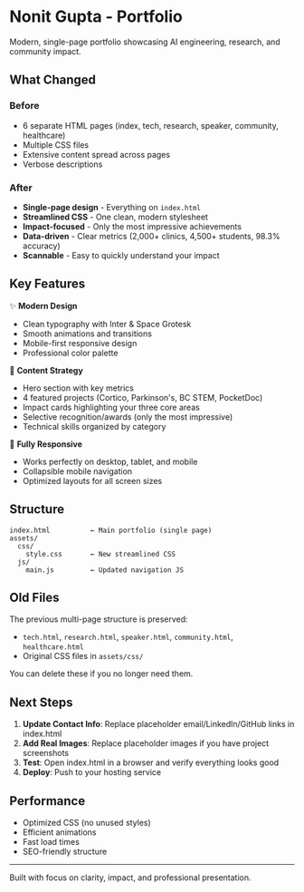 # Nonit Gupta - Portfolio

Modern, single-page portfolio showcasing AI engineering, research, and community impact.

## What Changed

### Before
- 6 separate HTML pages (index, tech, research, speaker, community, healthcare)
- Multiple CSS files
- Extensive content spread across pages
- Verbose descriptions

### After
- **Single-page design** - Everything on `index.html`
- **Streamlined CSS** - One clean, modern stylesheet
- **Impact-focused** - Only the most impressive achievements
- **Data-driven** - Clear metrics (2,000+ clinics, 4,500+ students, 98.3% accuracy)
- **Scannable** - Easy to quickly understand your impact

## Key Features

✨ **Modern Design**
- Clean typography with Inter & Space Grotesk
- Smooth animations and transitions
- Mobile-first responsive design
- Professional color palette

🎯 **Content Strategy**
- Hero section with key metrics
- 4 featured projects (Cortico, Parkinson's, BC STEM, PocketDoc)
- Impact cards highlighting your three core areas
- Selective recognition/awards (only the most impressive)
- Technical skills organized by category

📱 **Fully Responsive**
- Works perfectly on desktop, tablet, and mobile
- Collapsible mobile navigation
- Optimized layouts for all screen sizes

## Structure

```
index.html          ← Main portfolio (single page)
assets/
  css/
    style.css       ← New streamlined CSS
  js/
    main.js         ← Updated navigation JS
```

## Old Files

The previous multi-page structure is preserved:
- `tech.html`, `research.html`, `speaker.html`, `community.html`, `healthcare.html`
- Original CSS files in `assets/css/`

You can delete these if you no longer need them.

## Next Steps

1. **Update Contact Info**: Replace placeholder email/LinkedIn/GitHub links in index.html
2. **Add Real Images**: Replace placeholder images if you have project screenshots
3. **Test**: Open index.html in a browser and verify everything looks good
4. **Deploy**: Push to your hosting service

## Performance

- Optimized CSS (no unused styles)
- Efficient animations
- Fast load times
- SEO-friendly structure

---

Built with focus on clarity, impact, and professional presentation.

